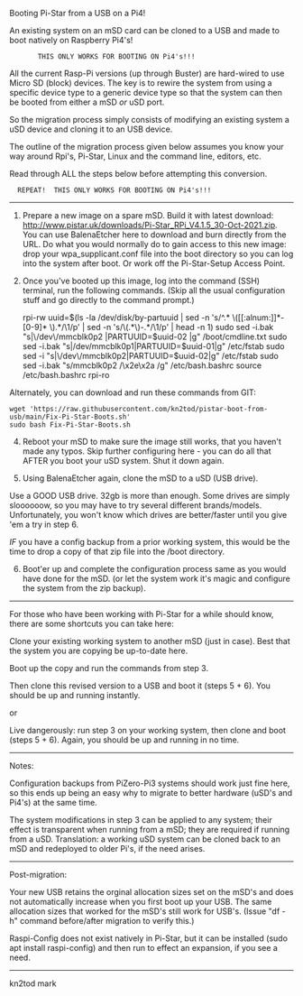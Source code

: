 Booting Pi-Star from a USB on a Pi4!

An existing system on an mSD card can be cloned to a USB and made to 
boot natively on Raspberry Pi4's!

           THIS ONLY WORKS FOR BOOTING ON Pi4's!!!

All the current Rasp-Pi versions (up through Buster) are hard-wired to
use Micro SD (block) devices. The key is to rewire the system from using
a specific device type to a generic device type so that the system can
then be booted from either a mSD *or* uSD port.

So the migration process simply consists of modifying an existing system
a uSD device and cloning it to an USB device.

The outline of the migration process given below assumes you know your 
way around Rpi's, Pi-Star, Linux and the command line, editors, etc.

Read through ALL the steps below before attempting this conversion.

      REPEAT!  THIS ONLY WORKS FOR BOOTING ON Pi4's!!!

---

1) Prepare a new image on a spare mSD.  Build it with latest download:  
 <http://www.pistar.uk/downloads/Pi-Star_RPi_V4.1.5_30-Oct-2021.zip>.
 You can use BalenaEtcher here to download and burn directly from the URL.
 Do what you would normally do to gain access to this new image: drop 
 your wpa_supplicant.conf file into the boot directory so you can log 
 into the system after boot.  Or work off the Pi-Star-Setup Access Point.

2) Once you've booted up this image, log into the command (SSH) 
 terminal, run the following commands.  (Skip all the usual configuration
 stuff and go directly to the command prompt.) 

    rpi-rw
    uuid=$(ls -la /dev/disk/by-partuuid | sed -n 's/^.* \([[:alnum:]]*-[0-9]* \).*/\1/p' | sed -n 's/\(.*\)-.*/\1/p' | head -n 1)
    sudo sed -i.bak "s|\/dev\/mmcblk0p2 |PARTUUID=$uuid-02 |g" /boot/cmdline.txt
    sudo sed -i.bak "s|\/dev\/mmcblk0p1|PARTUUID=$uuid-01|g" /etc/fstab
    sudo sed -i "s|\/dev\/mmcblk0p2|PARTUUID=$uuid-02|g" /etc/fstab
    sudo sed -i.bak "s/mmcblk0p2 /\x2e\x2a /g" /etc/bash.bashrc
    source /etc/bash.bashrc
    rpi-ro

  Alternately, you can download and run these commands from GIT:

    wget 'https://raw.githubusercontent.com/kn2tod/pistar-boot-from-usb/main/Fix-Pi-Star-Boots.sh'
    sudo bash Fix-Pi-Star-Boots.sh

4) Reboot your mSD to make sure the image still works, that you haven't made any
  typos. Skip further configuring here - you can do all that AFTER you boot your uSD 
  system. Shut it down again.

5) Using BalenaEtcher again, clone the mSD to a uSD (USB drive).

  Use a GOOD USB drive. 32gb is more than enough.  Some drives are simply sloooooow, so you may
  have to try several different brands/models.  Unfortunately, you won't know which drives are
  better/faster until you give 'em a try in step 6.

  *IF* you have a config backup from a prior working system, this would be the time to drop
  a copy of that zip file into the /boot directory.

6) Boot'er up and complete the configuration process same as you would have done for the mSD.
  (or let the system work it's magic and configure the system from the zip backup).

---

For those who have been working with Pi-Star for a while should know, there are some
shortcuts you can take here:

Clone your existing working system to another mSD (just in case).  Best that the system
you are copying be up-to-date here. 

Boot up the copy and run the commands from step 3. 

Then clone this revised version to a USB and boot it (steps 5 + 6).  You should be up and 
running instantly.

or

Live dangerously: run step 3 on your working system, then clone and boot (steps 5 + 6).
Again, you should be up and running in no time.  

---

Notes:

Configuration backups from PiZero-Pi3 systems should work just fine here, so this ends up 
being an easy why to migrate to better hardware (uSD's and Pi4's) at the same time.

The system modifications in step 3 can be applied to any system; their effect is transparent
when running from a mSD; they are required if running from a uSD. Translation: a working
uSD system can be cloned back to an mSD and redeployed to older Pi's, if the need arises.

---

Post-migration: 

Your new USB retains the orginal allocation sizes set on the mSD's and does not automatically
increase when you first boot up your USB.  The same allocation sizes that worked for the mSD's
still work for USB's.  (Issue "df -h" command before/after migration to verify this.)

Raspi-Config does not exist natively in Pi-Star, but it can be installed (sudo apt install 
raspi-config) and then run to effect an expansion, if you see a need.

---

kn2tod
mark
 



